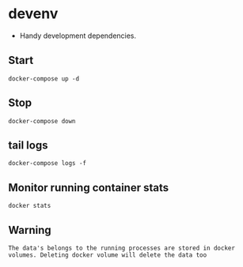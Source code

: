 # devenv

- Handy development dependencies.

## Start
```
docker-compose up -d 
```

## Stop
```
docker-compose down
```

## tail logs
```
docker-compose logs -f
```

## Monitor running container stats
```
docker stats
```

## Warning
```The data's belongs to the running processes are stored in docker volumes. Deleting docker volume will delete the data too```
